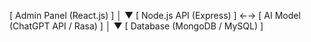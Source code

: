 [ Admin Panel (React.js) ]
        │
        ▼
[ Node.js API (Express) ]  ←→  [ AI Model (ChatGPT API / Rasa) ]
        │
        ▼
[ Database (MongoDB / MySQL) ]
